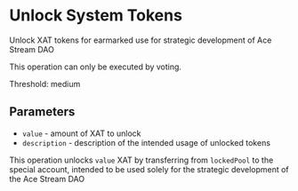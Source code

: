 # Unlock System Tokens

Unlock XAT tokens for earmarked use for strategic development of Ace Stream DAO

This operation can only be executed by voting.

Threshold: medium

## Parameters

- `value` - amount of XAT to unlock
- `description` - description of the intended usage of unlocked tokens

This operation unlocks `value` XAT by transferring from `lockedPool` to the special account, intended to be used solely for the strategic development of the Ace Stream DAO
